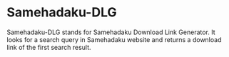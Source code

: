 # Samehadaku-DLG
Samehadaku-DLG stands for Samehadaku Download Link Generator. It looks for a search query in Samehadaku website and returns a download link of the first search result.
